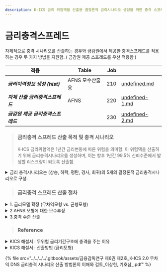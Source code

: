 ```yaml
---
description: K-ICS 금리 위험액을 산출용 결정론적 금리시나리오 생성을 위한 충격 스프레드.
---
```


# 금리충격스프레드

자체적으로 충격 시나리오를 산출하는 경우와 금감원에서 제공한 충격스프레드를 적용하는 경우 두 가지 방법을 지원함. ( 금감원 제공 스프레드를 우선 적용함 )

<table data-column-title-hidden data-view="cards"><thead><tr><th>적용</th><th>Table</th><th align="right">Job</th><th data-hidden data-card-target data-type="content-ref"></th></tr></thead><tbody><tr><td><em><strong>금리이력정보 생성  (hist)</strong></em></td><td>AFNS 모수산출용 </td><td align="right">210 </td><td><a href="undefined.md">undefined.md</a></td></tr><tr><td><em><strong>자체 산출 금리충격스프레드</strong></em></td><td>AFNS </td><td align="right">220 </td><td><a href="undefined-1.md">undefined-1.md</a></td></tr><tr><td><em><strong>금감원 제공 금리충격스프레드</strong></em></td><td><em><strong></strong></em></td><td align="right">230</td><td><a href="undefined-2.md">undefined-2.md</a></td></tr></tbody></table>





> ### 금리충격 스프레드 산출 목적 및 충격 시나리오 &#x20;
>
> K-ICS 금리위험액은 1년간 금리변동에 따른 위험을 의미함. 이 위험액을 산출하기 위해 금리충격시나리오를 생성하며,  이는 향후 1년간 99.5% 신뢰수준에서 발생할 리스크량이 되도록 산출함.

<details>

<summary>금리 충격시나리오는  (상승, 하락, 평탄, 경사, 회귀)의 5개의 결정론적 금리충격시나리오로 구성.</summary>

1. **금리상승시나리오**

금리기간구조가 전반적으로 상승하는 위험 (LTFR 15bp 상승 가정)

2. **금리하락시나리오**

금리기간구조가 전반적으로 하락하는 위험 (LTFR 15bp 하락 가정)

3. **금리평탄시나리오**

금리기간구조가 단기금리는 상승하고 장기금리는 하락하는 위험 (금융위기 발생 시 단기금리는 급등하고 장기금리는 하락하여 장단기 금리 역전현상이 발생하는 경우도 많음 )

4. **금리경사시나리오**

금리기간구조가 단기금리는 하락하고 장기금리는 상승하는 위험

5. **평균회귀시나리오**

평균적인 금리수준으로 회귀하는 금리변동의 특성을 금액으로 환산한 값(이하 ‘평균회귀금액’)을 반영 (최근 금리가 많이 하락한 국가는 향후 금리가 조정되는 과정에서 금리가 상승할 가능성이 높으므로 평균회귀시나리오를 추가하여 금리하락 충격시나리오가 과도하게 산출되는 현상을 보완할 수 있음)

</details>



> ### 금리충격 스프레드 산출 절차&#x20;

<details>

<summary>1. 금리모델 확정 (무차익모형 vs. 균형모형)</summary>

금리커브를 추정할 수 있는 금리모델(이자율 기간구조 추정)을 확정해야 함 (무차익모형 vs. 균형모형)

K-ICS의 경우, 금리모델을 무차익모델 중 하나인 AFNS로 선정함.&#x20;

* 기준일자의 금리커브에 fitting 시키기 위해 No Arbitrage model을 적용함 (시장정보와 일관된 추정)
* 기준일자의 금리커브를 제약조건으로 하기 때문에 평가시점에 따라 모수가 변경됨 (time-varing parameter)&#x20;
* 금리커브의 변동을 설명할 수 있는 세 가지 요인 (level 수준, slope 기울기,coverture 곡률) &#x20;

</details>

<details>

<summary>2.AFNS 모형에 대한 모수추정</summary>

DNS 모형 적용시 모수추정&#x20;

* L, S, C는 실제로 관측되지 않는 변수로 모형 추정 시에는 state space model로 나타냄.
* 회귀분석을 통해 L, S를 산출, 임의의 초기모수값  𝜆 세팅
* 로그 우도함수가 최대가 되는 모수집합 추정. (Kalman filter 알고리즘을 통해 추정)
  * 최대우도법(Maximum Likelihood Estimation, 이하 MLE)은 모수적인 데이터 밀도 추정 방법으로써 파라미터 θ=( θ 1 , ⋯ , θ m ) 으로 구성된 어떤 확률밀도함수 P ( x | θ ) 에서 관측된 표본 데이터 집합을 x=( x 1 , x 2 , ⋯ , x n ) 이라 할 때, 이 표본들에서 파라미터 θ=( θ 1 , ⋯ , θ m ) 를 추정하는 방법 ?

DNS -> AFNS 모형 확장 &#x20;

* 시간에 따른 변동성 조정항 반영 (초기모수는 DNS 모형과 동일하게 추정, Kalman filter 알고리즘을 이용한 최우추정시에만 조정항 반영  )

</details>

<details>

<summary>3.충격 수준 산출 </summary>

AFNS 상태변수 L,S,C는 다변량 정규분포를 따른다고 가정.&#x20;

* K-ICS는 금리 커브변동의 설명력이 높은 L, S 두개의 요인으로만 변동성 충격을 산출함.
* 평균회귀 : 조건부 기대값&#x20;
* 상승하락 :  수준 충격     => ±𝘕¯¹(99.5%)×(cos(𝜃)𝘔𝘦₁ + sin(𝜃)𝘔𝘦₂)&#x20;
* 경사평탄 :  기울기 충격  => ±𝘕¯¹(99.5%)×(cos(𝜃)𝘔𝘦₂ - sin(𝜃)𝘔𝘦₁)&#x20;

잔존만기별 가중치 반영&#x20;

</details>

> ### Reference&#x20;

<details>

<summary>KICS 해설서 : 무위험 금리기간구조에 충격을 주는 이유</summary>

보험회사가 자산 또는 부채를 할인할 때는 무위험 금리기간구조에 위험스프레드·잔여스프레드 (자산) 또는 변동성조정(부채)을 가산한 조정 무위험 금리기간구조를 사용하지만, <mark style="color:blue;">금리위험액 산출 시에는 무위험 금리기간구조에만 충격 시나리오를 부여</mark>

* 위험스프레드 중 신용위험스프레드는 거래상대방의 부도 위험 및 등급하락 위험에 따라 산출되므로 금리리스크가 아닌 신용리스크 측정대상에 해당하며,
* 잔여스프레드(위험스프레드–신용위험스프레드) 및 변동성조정 역시 자산 포트폴리오에 내재되어 있는 신용 스프레드가 기초가 되므로 금리리스크 측정대상에서 제외

<mark style="color:red;">Check => 이렇게 해놓고 10.0 에서는 ytm 에 직접 충격을 준 이유가 뭐지 ??</mark>

</details>

<details>

<summary> KICS 해설서 :  산출방법 (금리모형)</summary>

**AFDNS(Arbitrage Free Dynamic Nelson Siegel)**&#x20;

무위험 금리기간구조를 추정한 후, 99.5% 신뢰수준에 해당하는 충격 시나리오(평균회귀, 금리상승, 금리하락, 금리 평탄,금리경사) 도출

AFDNS 모형은 금리기간구조의 주요 변동요인인 <mark style="color:blue;">수준(level)·기울기(slope)·곡률 (curvature)</mark>을 독립변수로 이용하여 함수로 추정하고, 함수에 사용한 독립변수를 직접 이용하여 99.5% 신뢰수준 下 충격 시나리오 도출하는 방식

* &#x20;단, K-ICS는 금리기간구조 변화의 상당 부분(약 95%)을 수준(level)과 기울기(slope) 변화로 설명할 수 있으므로 금리리스크 충격 시나리오 산출 시 곡률 요인을 제외하고 수준 변화와 기울기 변화만 적용
  * 수준 변화 : 금리상승·금리하락 시나리오
  * 기울기 변화 : 금리평탄·금리경사 시나리오

</details>

{% file src="../../../../.gitbook/assets/금융감독연구 제6권 제2호_K-ICS 2.0 무차익 DNS 금리충격 시나리오 산출 방법론의 이해와 검토_이상헌, 기호삼_.pdf" %}
